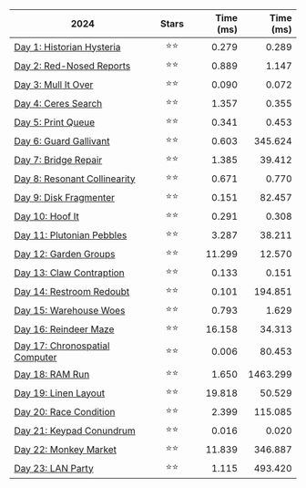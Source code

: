 | 2024                                                          | Stars | Time (ms)  | Time (ms)  |
|---------------------------------------------------------------|:-----:|-----------:|-----------:|
| [Day 1: Historian Hysteria](src/solutions/day01.zig)          |  ⭐⭐ |      0.279 |      0.289 |
| [Day 2: Red-Nosed Reports](src/solutions/day02.zig)           |  ⭐⭐ |      0.889 |      1.147 |
| [Day 3: Mull It Over](src/solutions/day03.zig)                |  ⭐⭐ |      0.090 |      0.072 |
| [Day 4: Ceres Search](src/solutions/day04.zig)                |  ⭐⭐ |      1.357 |      0.355 |
| [Day 5: Print Queue](src/solutions/day05.zig)                 |  ⭐⭐ |      0.341 |      0.453 |
| [Day 6: Guard Gallivant](src/solutions/day06.zig)             |  ⭐⭐ |      0.603 |    345.624 |
| [Day 7: Bridge Repair](src/solutions/day07.zig)               |  ⭐⭐ |      1.385 |     39.412 |
| [Day 8: Resonant Collinearity](src/solutions/day08.zig)       |  ⭐⭐ |      0.671 |      0.770 |
| [Day 9: Disk Fragmenter](src/solutions/day09.zig)             |  ⭐⭐ |      0.151 |     82.457 |
| [Day 10: Hoof It](src/solutions/day10.zig)                    |  ⭐⭐ |      0.291 |      0.308 |
| [Day 11: Plutonian Pebbles](src/solutions/day11.zig)          |  ⭐⭐ |      3.287 |     38.211 |
| [Day 12: Garden Groups](src/solutions/day12.zig)              |  ⭐⭐ |     11.299 |     12.570 |
| [Day 13: Claw Contraption](src/solutions/day13.zig)           |  ⭐⭐ |      0.133 |      0.151 |
| [Day 14: Restroom Redoubt](src/solutions/day14.zig)           |  ⭐⭐ |      0.101 |    194.851 |
| [Day 15: Warehouse Woes](src/solutions/day15.zig)             |  ⭐⭐ |      0.793 |      1.629 |
| [Day 16: Reindeer Maze](src/solutions/day16.zig)              |  ⭐⭐ |     16.158 |     34.313 |
| [Day 17: Chronospatial Computer](src/solutions/day17.zig)     |  ⭐⭐ |      0.006 |     80.453 |
| [Day 18: RAM Run](src/solutions/day18.zig)                    |  ⭐⭐ |      1.650 |   1463.299 |
| [Day 19: Linen Layout](src/solutions/day19.zig)               |  ⭐⭐ |     19.818 |     50.529 |
| [Day 20: Race Condition](src/solutions/day20.zig)             |  ⭐⭐ |      2.399 |    115.085 |
| [Day 21: Keypad Conundrum](src/solutions/day21.zig)           |  ⭐⭐ |      0.016 |      0.020 |
| [Day 22: Monkey Market](src/solutions/day22.zig)              |  ⭐⭐ |     11.839 |    346.887 |
| [Day 23: LAN Party](src/solutions/day23.zig)                  |  ⭐⭐ |      1.115 |    493.420 |
